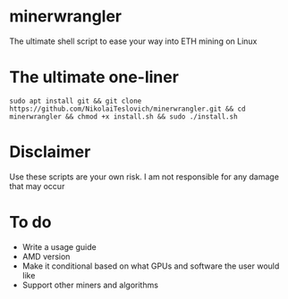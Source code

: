 # minerwrangler
The ultimate shell script to ease your way into ETH mining on Linux

# The ultimate one-liner
```
sudo apt install git && git clone https://github.com/NikolaiTeslovich/minerwrangler.git && cd minerwrangler && chmod +x install.sh && sudo ./install.sh
```

# Disclaimer
Use these scripts are your own risk. I am not responsible for any damage that may occur

# To do
* Write a usage guide
* AMD version
* Make it conditional based on what GPUs and software the user would like
* Support other miners and algorithms

